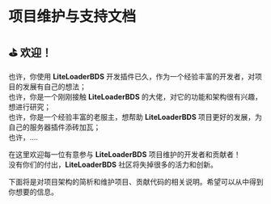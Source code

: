 # 项目维护与支持文档

## ⛳  欢迎！

也许，你使用 **LiteLoaderBDS** 开发插件已久，作为一个经验丰富的开发者，对项目的发展有自己的想法；  
也许，你是一个刚刚接触 **LiteLoaderBDS** 的大佬，对它的功能和架构很有兴趣，想进行研究；  
也许，你是一个经验丰富的老服主，想帮助 **LiteLoaderBDS** 项目更好的发展，为自己的服务器插件添砖加瓦；  
也许，....

在这里欢迎每一位有意参与 **LiteLoaderBDS** 项目维护的开发者和贡献者！  
没有你们的付出，**LiteLoaderBDS** 社区将失掉很多的活力和创新。

下面将是对项目架构的简析和维护项目、贡献代码的相关说明。希望可以从中得到你想要的信息。
